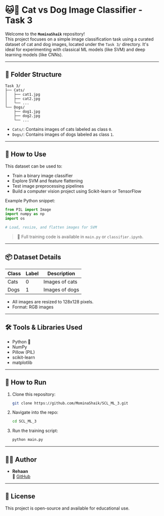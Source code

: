 # 🐱🐶 Cat vs Dog Image Classifier - Task 3

Welcome to the **`MominaShaik`** repository!  
This project focuses on a simple image classification task using a curated dataset of cat and dog images, located under the `Task 3/` directory. It's ideal for experimenting with classical ML models (like SVM) and deep learning models (like CNNs).

---

## 📁 Folder Structure

```
Task 3/
├── Cats/
│   ├── cat1.jpg
│   ├── cat2.jpg
│   └── ...
└── Dogs/
    ├── dog1.jpg
    ├── dog2.jpg
    └── ...
```

- `Cats/`: Contains images of cats labeled as class `0`.
- `Dogs/`: Contains images of dogs labeled as class `1`.

---

## 🧠 How to Use

This dataset can be used to:
- Train a binary image classifier
- Explore SVM and feature flattening
- Test image preprocessing pipelines
- Build a computer vision project using Scikit-learn or TensorFlow

Example Python snippet:
```python
from PIL import Image
import numpy as np
import os

# Load, resize, and flatten images for SVM
```

> 🔗 Full training code is available in `main.py` or `classifier.ipynb`.

---

## 📦 Dataset Details

| Class | Label | Description          |
|-------|-------|----------------------|
| Cats  | 0     | Images of cats       |
| Dogs  | 1     | Images of dogs       |

- All images are resized to 128x128 pixels.
- Format: RGB images

---

## 🛠 Tools & Libraries Used

- Python 🐍
- NumPy
- Pillow (PIL)
- scikit-learn
- matplotlib

---

## 🚀 How to Run

1. Clone this repository:
   ```bash
   git clone https://github.com/MominaShaik/SCL_ML_3.git
   ```

2. Navigate into the repo:
   ```bash
   cd SCL_ML_3
   ```

3. Run the training script:
   ```bash
   python main.py
   ```

---

## 🙋‍♂️ Author

- **Rehaan**  
  🔗 [GitHub](https://github.com/MominaShaik)

---

## 📄 License

This project is open-source and available for educational use.

